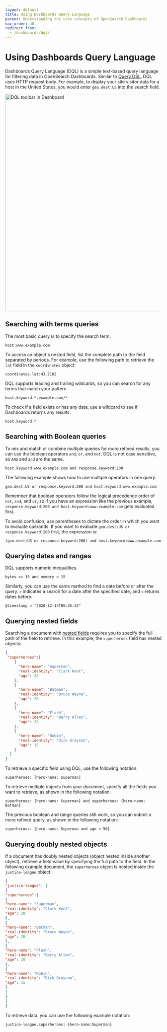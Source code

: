 ```yaml
---
layout: default
title: Using Dashboards Query Language
parent: Understanding the core concepts of OpenSearch Dashboards
nav_order: 40
redirect_from:
  - /dashboards/dql/
---
```


# Using Dashboards Query Language

Dashboards Query Language (DQL) is a simple text-based query language for filtering data in OpenSearch Dashboards. Similar to [Query DSL]({{site.url}}{{site.baseurl}}/opensearch/query-dsl/index), DQL uses HTTP request body. For example, to display your site visitor data for a host in the United States, you would enter `geo.dest:US` into the search field.

<img src="{{site.url}}{{site.baseurl}}/images/dql-interface.png" alt="DQL toolbar in Dashboard" width="700">

## Searching with terms queries

The most basic query is to specify the search term.

```
host:www.example.com
```

To access an object's nested field, list the complete path to the field separated by periods. For example, use the following path to retrieve the `lat` field in the `coordinates` object:

```
coordinates.lat:43.7102
```

DQL supports leading and trailing wildcards, so you can search for any terms that match your pattern.

```
host.keyword:*.example.com/*
```

To check if a field exists or has any data, use a wildcard to see if Dashboards returns any results.

```
host.keyword:*
```

## Searching with Boolean queries

To mix and match or combine multiple queries for more refined results, you can use the boolean operators `and`, `or`, and `not`. DQL is not case sensitive, so `AND` and `and` are the same.

```
host.keyword:www.example.com and response.keyword:200
```

The following example shows how to use multiple operators in one query.

```
geo.dest:US or response.keyword:200 and host.keyword:www.example.com
```

Remember that boolean operators follow the logical precedence order of `not`, `and`, and `or`, so if you have an expression like the previous example, `response.keyword:200 and host.keyword:www.example.com` gets evaluated first.

To avoid confusion, use parentheses to dictate the order in which you want to evaluate operands. If you want to evaluate `geo.dest:US or response.keyword:200` first, the expression is:

```
(geo.dest:US or response.keyword:200) and host.keyword:www.example.com
```

## Querying dates and ranges

DQL supports numeric inequalities.

```
bytes >= 15 and memory < 15
```

Similarly, you can use the same method to find a date before or after the query. `>` indicates a search for a date after the specified date, and `<` returns dates before.

```
@timestamp > "2020-12-14T09:35:33"
```

## Querying nested fields

Searching a document with [nested fields]({{site.url}}{{site.baseurl}}/opensearch/supported-field-types/nested/) requires you to specify the full path of the field to retrieve. In this example, the `superheroes` field has nested objects:

```json
{
 "superheroes":[
    {
      "hero-name": "Superman",
      "real-identity": "Clark Kent",
      "age": 28
    },
    {
      "hero-name": "Batman",
      "real-identity": "Bruce Wayne",
      "age": 26
    },
    {
      "hero-name": "Flash",
      "real-identity": "Barry Allen",
      "age": 28
    },
    {
      "hero-name": "Robin",
      "real-identity": "Dick Grayson",
      "age": 15
    }
  ]
}
```

To retrieve a specific field using DQL, use the following notation:

```
superheroes: {hero-name: Superman}
```

To retrieve multiple objects from your document, specify all the fields you want to retrieve, as shown in the following notation:

```
superheroes: {hero-name: Superman} and superheroes: {hero-name: Batman}
```

The previous boolean and range queries still work, so you can submit a more refined query, as shown in the following notation:

```
superheroes: {hero-name: Superman and age < 50}
```

## Querying doubly nested objects 

If a document has doubly nested objects (object nested inside another object), retrieve a field value by specifying the full path to the field. In the following example document, the `superheroes` object is nested inside the `justice-league` object:

```json
{
"justice-league": [
{
"superheroes":[
{
"hero-name": "Superman",
"real-identity": "Clark Kent",
"age": 28
},
{
"hero-name": "Batman",
"real-identity": "Bruce Wayne",
"age": 26
},
{
"hero-name": "Flash",
"real-identity": "Barry Allen",
"age": 28
},
{
"hero-name": "Robin",
"real-identity": "Dick Grayson",
"age": 15
}
]
}
]
}
```

To retrieve data, you can use the following example notation:

```
justice-league.superheroes: {hero-name:Superman}
```
